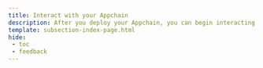 ```yaml
---
title: Interact with your Appchain
description: After you deploy your Appchain, you can begin interacting with it using Polkadot.js, Sidecar or the most popular Ethereum tools, such as MetaMask or HardHat.
template: subsection-index-page.html
hide:
 - toc
 - feedback
---
```

